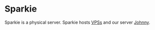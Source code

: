 # Sparkie

Sparkie is a physical server. Sparkie hosts [VPSs](https://www.heliohost.org/vps/) and our server [Johnny](../virtual/johnny.md).


